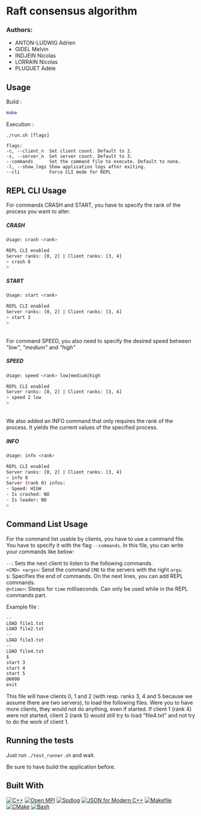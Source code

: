 # Raft consensus algorithm

### Authors:
 - ANTON-LUDWIG Adrien
 - GIDEL Melvin
 - INDJEIN Nicolas
 - LORRAIN Nicolas
 - PLUQUET Adèle

## Usage

Build : 
```sh
make
```

Execution :

```
./run.sh [flags]

flags:
-c, --client_n  Set client count. Default to 2.
-s, --server_n  Set server count. Default to 3.
--commands      Set the command file to execute. Default to none.
-l, --show_logs Show application logs after exiting.
--cli           Force CLI mode for REPL
```

## REPL CLI Usage

For commands CRASH and START, you have to specify the rank of the process you want to alter.

##### CRASH 
```sh
Usage: crash <rank>
```
```sh
REPL CLI enabled
Server ranks: [0, 2] | Client ranks: [3, 4]
> crash 0
>
```
##### START
```sh
Usage: start <rank>
```
```sh
REPL CLI enabled
Server ranks: [0, 2] | Client ranks: [3, 4]
> start 3
>
```
\
For command SPEED, you also need to specify the desired speed between *"low"*, *"medium"* and *"high"*
##### SPEED 
```sh
Usage: speed <rank> low|medium|high
```
```sh
REPL CLI enabled
Server ranks: [0, 2] | Client ranks: [3, 4]
> speed 2 low
>
```
\
We also added an INFO command that only requires the rank of the process. It yields the current values of the specified process.
##### INFO
```sh
Usage: info <rank>
```
```sh
REPL CLI enabled
Server ranks: [0, 2] | Client ranks: [3, 4]
> info 0
Server (rank 0) infos:
- Speed: HIGH
- Is crashed: NO
- Is leader: NO
> 
```

## Command List Usage

For the command list usable by clients, you have to use a command file. You have to specify it with the flag ```--commands```.
In this file, you can write your commands like below:

```--```: Sets the next client to listen to the following commands.\
```<CMD> <args>```: Send the command ```CMD``` to the servers with the right ```args```.\
```$```: Specifies the end of commands. On the next lines, you can add REPL commands.\
```@<time>```: Sleeps for ```time``` milliseconds. Can only be used while in the REPL commands part.

Example file :
```txt
--
LOAD file1.txt
LOAD file2.txt
--
LOAD file3.txt
--
LOAD file4.txt
$
start 3
start 4
start 5
@6000
exit
```

This file will have clients 0, 1 and 2 (with resp. ranks 3, 4 and 5 because we assume there are two servers), to load the following files. Were you to have more clients, they would not do anything, even if started.
If client 1 (rank 4) were not started, client 2 (rank 5) would still try to load "file4.txt" and not try to do the work of client 1.

## Running the tests

Just run `./test_runner.sh` and wait.

Be sure to have build the application before.

## Built With

[![C++](https://img.shields.io/badge/-C%2B%2B-red?style=for-the-badge&logo=cplusplus&logoColor=white)](https://en.wikipedia.org/wiki/C%2B%2B)
[![Open MPI](https://img.shields.io/badge/Open%20MPI-006fb0?style=for-the-badge)](https://en.wikipedia.org/wiki/Open_MPI)
[![Spdlog](https://img.shields.io/badge/-Spdlog-333333?style=for-the-badge&logo=Spdlog&logoColor=white)](https://github.com/gabime/spdlog)
[![JSON for Modern C++](https://img.shields.io/badge/JSON-333333?style=for-the-badge)](https://json.nlohmann.me/)
[![Makefile](https://img.shields.io/badge/Makefile-333333?style=for-the-badge)](https://en.wikipedia.org/wiki/Make_(software)#Makefile)
[![CMake](https://img.shields.io/badge/CMake-064F8C?style=for-the-badge&logo=CMake&logoColor=white)](https://en.wikipedia.org/wiki/CMake) 
[![Bash](https://img.shields.io/badge/Bash-4EAA25?logo=GNU%20Bash&logoColor=white&style=for-the-badge)](https://en.wikipedia.org/wiki/Bash_(Unix_shell))